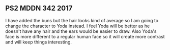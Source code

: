 ## PS2 MDDN 342 2017
 
 I have added the buns but the hair looks kind of average so I am going to change the character to Yoda instead. I feel Yoda will be better as he doesn't have any hair and the ears would be easier to draw. Also Yoda's face is more different to a regular human face so it will create more contrast and will keep things interesting.